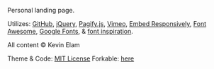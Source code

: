 Personal landing page.

Utilizes:
[GitHub](https://github.com), [jQuery](https://github.com/jquery/jquery), [Pagify.js](https://github.com/cmPolis/Pagify), [Vimeo](https://vimeo.com), [Embed Responsively](https://github.com/jeffehobbs/embedresponsively), [Font Awesome](https://fortawesome.github.io/Font-Awesome/), [Google Fonts](https://www.google.com/fonts/), & [font inspiration](https://femmebot.github.io/google-type/).

All content &copy; Kevin Elam

Theme & Code: [MIT License](http://www.opensource.org/licenses/mit-license.php)
Forkable: [here](#)
